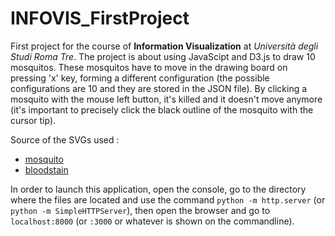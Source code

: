 # INFOVIS_FirstProject
First project for the course of __Information Visualization__ at _Università degli Studi Roma Tre_. The project is about using JavaScipt and D3.js to draw 10 mosquitos. These mosquitos have to move in the drawing board on pressing 'x' key, forming a different configuration (the possible configurations are 10 and they are stored in the JSON file). By clicking a mosquito with the mouse left button, it's killed and it doesn't move anymore (it's important to precisely click the black outline of the mosquito with the cursor tip).

Source of the SVGs used :
- [mosquito](https://www.flaticon.com/free-icon/mosquito_1779542)
- [bloodstain](https://www.flaticon.com/free-icon/spot_519043)

In order to launch this application, open the console, go to the directory where the files are located and use the 
command `python -m http.server` (or `python -m SimpleHTTPServer`), then open the browser and go to `localhost:8000` (or `:3000` or whatever is shown on the commandline).
